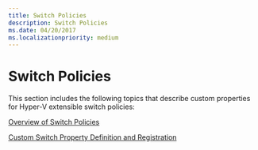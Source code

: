 ```yaml
---
title: Switch Policies
description: Switch Policies
ms.date: 04/20/2017
ms.localizationpriority: medium
---
```


# Switch Policies


This section includes the following topics that describe custom properties for Hyper-V extensible switch policies:

[Overview of Switch Policies](overview-of-switch-policies.md)

[Custom Switch Property Definition and Registration](custom-switch-property-definition-and-registration.md)

 

 





